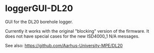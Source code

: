 # loggerGUI-DL20

GUI for the DL20 borehole logger.

Currently it works with the original "blocking" version of the firmware. It does not have special cases for the new ISD4000_1 N/A messages.


See also:
https://github.com/Aarhus-University-MPE/DL20


